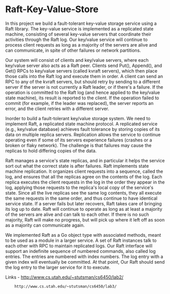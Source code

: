 # Raft-Key-Value-Store

In this project we build a fault-tolerant key-value storage service using a Raft library. The key-value service is implemented as a replicated state machine, consisting of several key-value servers that coordinate their activities through the Raft log. Our key/value service will continue to process client requests as long as a majority of the servers are alive and can communicate, in spite of other failures or network partitions.

Our system will consist of clients and key/value servers, where each key/value server also acts as a Raft peer. Clients send Put(), Append(), and Get() RPCs to key/value servers (called kvraft servers), which then place those calls into the Raft log and execute them in order. A client can send an RPC to any of the kvraft servers, but should retry by sending to a different server if the server is not currently a Raft leader, or if there's a failure. If the operation is committed to the Raft log (and hence applied to the key/value state machine), its result is reported to the client. If the operation failed to commit (for example, if the leader was replaced), the server reports an error, and the client retries with a different server.

Inorder to build a fault-tolerant key/value storage system. We need to implement Raft, a replicated state machine protocol. A replicated service (e.g., key/value database) achieves fault tolerance by storing copies of its data on multiple replica servers. Replication allows the service to continue operating even if some of its servers experience failures (crashes or a broken or flaky network). The challenge is that failures may cause the replicas to hold differing copies of the data.

Raft manages a service's state replicas, and in particular it helps the service sort out what the correct state is after failures. Raft implements state machine replication. It organizes client requests into a sequence, called the log, and ensures that all the replicas agree on the contents of the log. Each replica executes the client requests in the log in the order they appear in the log, applying those requests to the replica's local copy of the service's state. Since all the live replicas see the same log contents, they all execute the same requests in the same order, and thus continue to have identical service state. If a server fails but later recovers, Raft takes care of bringing its log up to date. Raft will continue to operate as long as at least a majority of the servers are alive and can talk to each other. If there is no such majority, Raft will make no progress, but will pick up where it left off as soon as a majority can communicate again.

We implemented Raft as a Go object type with associated methods, meant to be used as a module in a larger service. A set of Raft instances talk to each other with RPC to maintain replicated logs. Our Raft interface will support an indefinite sequence of numbered commands, also called log entries. The entries are numbered with index numbers. The log entry with a given index will eventually be committed. At that point, Our Raft should send the log entry to the larger service for it to execute.

Links - http://www.cs.utah.edu/~stutsman/cs6450/lab2/

        http://www.cs.utah.edu/~stutsman/cs6450/lab3/
